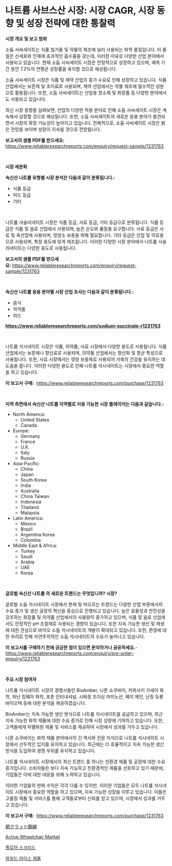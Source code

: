 <p><h1>나트륨 사브스산 시장: 시장 CAGR, 시장 동향 및 성장 전략에 대한 통찰력</h1></p><p><strong>시장 개요 및 보고 범위</strong></p>
<p><p>소듐 사씨세이트는 식품 첨가물 및 약물의 제조에 널리 사용되는 화학 물질입니다. 이 물질은 신세포와 인체에 효과적인 흡수율을 갖는데, 이러한 이유로 다양한 산업 분야에서 사용되고 있습니다. 현재 소듐 사씨세이트 시장은 안정적으로 성장하고 있으며, 예측 기간 동안 7.2%의 연평균 성장률을 유지할 것으로 예상됩니다.</p><p>소듐 사씨세이트 시장은 식품 및 제약 산업의 증가 수요로 인해 성장하고 있습니다. 식품 산업에서는 보존제 및 조미료로 사용되며, 제약 산업에서는 약물 제조에 필수적인 성분으로 활용됩니다. 또한, 소듐 사씨세이트는 산업용 청소제 및 화장품 등 다양한 분야에서도 사용되고 있습니다.</p><p>최신 시장 동향을 살펴보면, 산업의 다양한 적용 분야로 인해 소듐 사씨세이트 시장은 계속해서 성장할 것으로 예상됩니다. 또한, 소듐 사씨세이트의 새로운 응용 분야가 발견되면서 시장의 확장 가능성이 높아지고 있습니다. 전체적으로, 소듐 사씨세이트 시장은 밝은 전망을 보이며 성장이 지속될 것으로 전망됩니다.</p></p>
<p><strong>보고서의 샘플 PDF를 받으세요:</strong> <a href="https://www.reliableresearchreports.com/enquiry/request-sample/1231763">https://www.reliableresearchreports.com/enquiry/request-sample/1231763</a></p>
<p>&nbsp;</p>
<p><strong>시장 세분화</strong></p>
<p><strong>숙신산 나트륨 유형별 시장 분석은 다음과 같이 분류됩니다.:</strong></p>
<p><ul><li>식품 등급</li><li>피드 등급</li><li>기타</li></ul></p>
<p>&nbsp;</p>
<p><p>나트륨 사술리네이트 시장은 식품 등급, 사료 등급, 기타 등급으로 분류됩니다. 식품 등급은 식품 및 음료 산업에서 사용되며, 높은 순도와 품질을 요구합니다. 사료 등급은 사료 및 축산업에 사용되며, 영양소 보충을 위해 필요합니다. 기타 등급은 산업 및 의료용으로 사용되며, 특정 용도에 맞게 제조됩니다. 이러한 다양한 시장 분야에서 나트륨 사술리네이트는 다양한 용도로 사용됩니다.</p></p>
<p><strong>보고서의 샘플 PDF를 받으세요:</strong>&nbsp;<a href="https://www.reliableresearchreports.com/enquiry/request-sample/1231763">https://www.reliableresearchreports.com/enquiry/request-sample/1231763</a></p>
<p>&nbsp;</p>
<p><strong> 숙신산 나트륨 응용 분야별 시장 산업 조사는 다음과 같이 분류됩니다.:</strong></p>
<p><ul><li>음식</li><li>의약품</li><li>피드</li></ul></p>
<p><strong><a href="https://www.reliableresearchreports.com/sodium-succinate-r1231763">https://www.reliableresearchreports.com/sodium-succinate-r1231763</a></strong></p>
<p>&nbsp;</p>
<p><p>나트륨 석시네이트 시장은 식품, 의약품, 사료 시장에서 다양한 용도로 사용됩니다. 식품 산업에서는 보존제나 향신료로 사용되며, 의약품 산업에서는 항산화 및 항균 특성으로 사용됩니다. 또한, 사료 시장에서는 영양 보충제로 사용되어 가축의 건강을 유지하는 데 도움을 줍니다. 이러한 다양한 용도로 인해 나트륨 석시네이트는 시장에서 중요한 역할을 하고 있습니다.</p></p>
<p><strong>이 보고서 구매:</strong>&nbsp; <a href="https://www.reliableresearchreports.com/purchase/1231763">https://www.reliableresearchreports.com/purchase/1231763</a></p>
<p>&nbsp;</p>
<p><strong>지역 측면에서 숙신산 나트륨 지역별로 이용 가능한 시장 플레이어는 다음과 같습니다.:</strong></p>
<p><ul>
    <li>
        North America:
        <ul>
            <li>United States</li>
            <li>Canada</li>
        </ul>
    </li>
    <li>
        Europe:
        <ul>
            <li>Germany</li>
            <li>France</li>
            <li>U.K.</li>
            <li>Italy</li>
            <li>Russia</li>
        </ul>
    </li>
    <li>
        Asia-Pacific:
        <ul>
            <li>China</li>
            <li>Japan</li>
            <li>South Korea</li>
            <li>India</li>
            <li>Australia</li>
            <li>China Taiwan</li>
            <li>Indonesia</li>
            <li>Thailand</li>
            <li>Malaysia</li>
        </ul>
    </li>
    <li>
        Latin America:
        <ul>
            <li>Mexico</li>
            <li>Brazil</li>
            <li>Argentina Korea</li>
            <li>Colombia</li>
        </ul>
    </li>
    <li>
        Middle East & Africa:
        <ul>
            <li>Turkey</li>
            <li>Saudi</li>
            <li>Arabia</li>
            <li>UAE</li>
            <li>Korea</li>
        </ul>
    </li>
    </ul></p>
<p>&nbsp;</p>
<p><strong>글로벌 숙신산 나트륨 의 새로운 트렌드는 무엇입니까? 시장?</strong></p>
<p><p>글로벌 소듐 석시네이트 시장에서 현재 및 떠오르는 트렌드는 다양한 산업 부문에서의 수요 증가 및 생산 공정의 혁신을 중심으로 진행되고 있습니다. 높은 효율성과 안전성을 강조하는 화장품 및 의약품 산업에서의 사용량이 증가하고 있으며, 식품 및 음료 산업에서도 안정적인 pH 조절제로 사용되는 경향이 있습니다. 또한 지속 가능한 생산 및 재생에 대한 관심으로 바이오 소듐 석시네이트의 개발이 확대되고 있습니다. 또한, 환경에 대한 우려로 인해 자연주의적인 소듐 석시네이트의 수요가 늘어나고 있습니다.</p></p>
<p><strong>이 보고서를 구매하기 전에 궁금한 점이 있으면 문의하거나 공유하세요.</strong>- <a href="https://www.reliableresearchreports.com/enquiry/pre-order-enquiry/1231763">https://www.reliableresearchreports.com/enquiry/pre-order-enquiry/1231763</a></p>
<p>&nbsp;</p>
<p><strong>주요 시장 참여자</strong></p>
<p><p>나트륨 석시네이트 시장의 경쟁사들인 BioAmber, 니폰 쇼쿠바이, 카와사키 가세이 화학, 허난 킹웨이 화학, 포춘 인터내셔널, 시짜장 즈이싱 아미노산, 웨이 체인, 난징 듀롱 바이오텍 등에 대한 분석을 제공하겠습니다. </p><p>BioAmber는 지속 가능한 생산 방식으로 나트륨 석시네이트를 공급하고 있으며, 최근 지속 가능한 화학 제품에 대한 수요 증가로 인해 시장 성장에 기여하고 있습니다. 또한, 고객들에게 차별화된 제품 및 서비스를 제공하여 시장에서 성과를 거두고 있습니다.</p><p>니폰 쇼쿠바이는 화학 제품 분야에서의 긴 역사와 전문 지식으로 나트륨 석시네이트 시장에서 선두적인 입지를 유지하고 있습니다. 최근에는 더 효율적이고 지속 가능한 생산 방식을 도입하여 경쟁 우위를 유지하고 있습니다.</p><p>나트륨 석시네이트 시장에서의 최신 트렌드 중 하나는 친환경 제품 및 공정에 대한 수요 증가입니다. 소비자들은 보다 지속 가능하고 친환경적인 제품을 선호하고 있기 때문에, 기업들은 이에 대한 대응을 위해 노력하고 있습니다.</p><p>이러한 기업들의 판매 수익은 각각 다를 수 있지만, 이러한 기업들은 모두 나트륨 석시네이트 시장에서 중요한 역할을 하고 있으며, 지속 가능한 성장을 이루고 있습니다. 이들은 고품질 제품 및 서비스를 통해 고객들로부터 신뢰를 얻고 있으며, 시장에서 성과를 거두고 있습니다.</p></p>
<p><strong>이 보고서 구매:</strong>&nbsp;&nbsp;<a href="https://www.reliableresearchreports.com/purchase/1231763">https://www.reliableresearchreports.com/purchase/1231763</a></p>
<p><p><a href="https://github.com/mreklxf44233/Market-Research-Report-List-1/blob/main/554891124268.md">銅クラッド鋼線</a></p><p><a href="https://github.com/CliffMedina6/Market-Research-Report-List-4/blob/main/active-wheelchair-market.md">Active Wheelchair Market</a></p><p><a href="https://medium.com/@autumnberge/%EB%B0%94%EB%8B%A5-%EC%8A%A4%ED%81%AC%EB%A6%AC%EB%93%9C-%EC%8B%9C%EC%9E%A5-%EA%B7%9C%EB%AA%A8-%EB%B0%8F-%EC%8B%9C%EC%9E%A5-%EB%8F%99%ED%96%A5-%EC%A0%84%EB%B0%98%EC%A0%81%EC%9D%B8-%EC%82%B0%EC%97%85-%EA%B0%9C%EC%9A%94-2024%EB%85%84%EB%B6%80%ED%84%B0-2031%EB%85%84%EA%B9%8C%EC%A7%80-125196eb8e1b">플로어 스크리드</a></p><p><a href="https://github.com/oajzkywllm460/Market-Research-Report-List-1/blob/main/416949622215.md">와일드 라이스 제품</a></p></p>